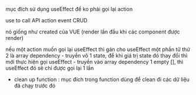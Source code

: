 mục đích sử dụng useEffect để ko phải gọi lại action

use to call API
action event CRUD

nó giống như created của VUE (render lần đầu khi các component được render)

nếu một action muốn gọi lại useEffect thì gán cho useEffect một phần tử thứ 2 là array dependency
    - truyền vô 1 state, để khi giá trị state đó thay đổi thì mới thực hiện gọi useEffect
    - truyền vào array dependency 1 empty [], thì useEffect đó sẽ chỉ được gọi lại 1 lần

+ clean up function : mục đích trong function dùng để clean đi các dữ liệu đã chạy trước đó